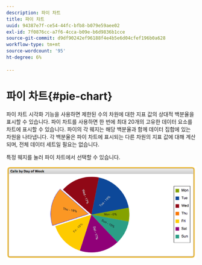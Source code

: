 ```yaml
---
description: 파이 차트
title: 파이 차트
uuid: 94387e7f-ce54-44fc-bfb8-b079e59aee02
exl-id: 7f0876cc-a7f6-4cca-b09e-b6d9836b1cce
source-git-commit: d9df90242ef96188f4e4b5e6d04cfef196b0a628
workflow-type: tm+mt
source-wordcount: '95'
ht-degree: 6%

---
```


# 파이 차트{#pie-chart}

파이 차트 시각화 기능을 사용하면 제한된 수의 차원에 대한 지표 값의 상대적 백분율을 표시할 수 있습니다. 파이 차트를 사용하면 한 번에 최대 20개의 고유한 데이터 요소를 차트에 표시할 수 있습니다. 파이의 각 웨지는 해당 백분율과 함께 데이터 집합에 있는 차원을 나타냅니다. 각 백분율은 파이 차트에 표시되는 다른 차원의 지표 값에 대해 계산되며, 전체 데이터 세트일 필요는 없습니다.

특정 웨지를 눌러 파이 차트에서 선택할 수 있습니다.

![](assets/pie_chart.png)
